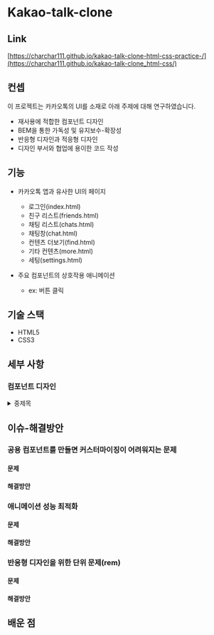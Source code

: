 # Kakao-talk-clone

## Link

[https://charchar111.github.io/kakao-talk-clone-html-css-practice-/](https://charchar111.github.io/kakao-talk-clone_html-css/)

## 컨셉

이 프로젝트는 카카오톡의 UI를 소재로 아래 주제에 대해 연구하였습니다.

- 재사용에 적합한 컴포넌트 디자인
- BEM을 통한 가독성 및 유지보수-확장성
- 반응형 디자인과 적응형 디자인
- 디자인 부서와 협업에 용이한 코드 작성

## 기능
- 카카오톡 앱과 유사한 UI의 페이지
    - 로그인(index.html)
    - 친구 리스트(friends.html)
    - 채팅 리스트(chats.html)
    - 채팅창(chat.html)
    - 컨텐츠 더보기(find.html)
    - 기타 컨텐츠(more.html)
    - 세팅(settings.html)

 - 주요 컴포넌트의 상호작용 애니메이션
   - ex: 버튼 클릭 

## 기술 스택

- HTML5
- CSS3

## 세부 사항
### 컴포넌트 디자인
<details>
<summary> 중제목 </summary>
#### 소제목
  
#### 소제목
#### 소제목

  </details>

## 이슈-해결방안
### 공용 컴포넌트를 만들면 커스터마이징이 어려워지는 문제
#### 문제

#### 해결방안


### 애니메이션 성능 최적화
#### 문제

#### 해결방안

### 반응형 디자인을 위한 단위 문제(rem)
#### 문제

#### 해결방안

## 배운 점
